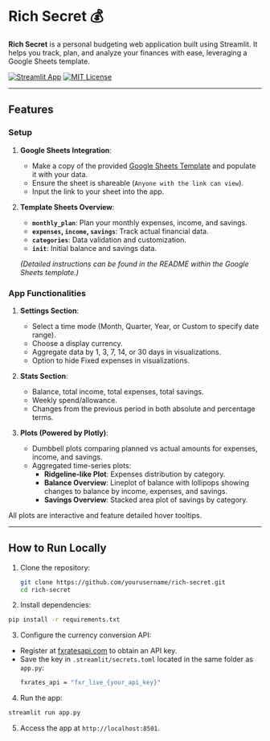 # Rich Secret 💰

**Rich Secret** is a personal budgeting web application built using Streamlit. It helps you track, plan, and analyze your finances with ease, leveraging a Google Sheets template.

[![Streamlit App](https://img.shields.io/badge/Streamlit-Live_App-brightgreen)](https://rich-se-cret.streamlit.app/)
[![MIT License](https://img.shields.io/badge/License-MIT-blue.svg)](LICENSE)

---

## Features

### Setup
1. **Google Sheets Integration**:
   - Make a copy of the provided [Google Sheets Template](https://docs.google.com/spreadsheets/d/19wTUH2nv4bkI2fPUgGaLDiFV9tyY3N1j3hBoVx2zBsk) and populate it with your data.
   - Ensure the sheet is shareable (`Anyone with the link can view`).
   - Input the link to your sheet into the app.

2. **Template Sheets Overview**:
   - **`monthly_plan`**: Plan your monthly expenses, income, and savings.
   - **`expenses`, `income`, `savings`**: Track actual financial data.
   - **`categories`**: Data validation and customization.
   - **`init`**: Initial balance and savings data.

   *(Detailed instructions can be found in the README within the Google Sheets template.)*

### App Functionalities
1. **Settings Section**:
   - Select a time mode (Month, Quarter, Year, or Custom to specify date range).
   - Choose a display currency.
   - Aggregate data by 1, 3, 7, 14, or 30 days in visualizations.
   - Option to hide Fixed expenses in visualizations.

2. **Stats Section**:
     - Balance, total income, total expenses, total savings.
     - Weekly spend/allowance.
     - Changes from the previous period in both absolute and percentage terms.

3. **Plots (Powered by Plotly)**:
   - Dumbbell plots comparing planned vs actual amounts for expenses, income, and savings.
   - Aggregated time-series plots:
     - **Ridgeline-like Plot**: Expenses distribution by category.
     - **Balance Overview**: Lineplot of balance with lollipops showing changes to balance by income, expenses, and savings.
     - **Savings Overview**: Stacked area plot of savings by category.

  All plots are interactive and feature detailed hover tooltips.

---

## How to Run Locally
1. Clone the repository:
   ```bash
   git clone https://github.com/yourusername/rich-secret.git
   cd rich-secret
   ```
2. Install dependencies:
  ```bash
  pip install -r requirements.txt
  ```
3. Configure the currency conversion API:
  - Register at [fxratesapi.com](https://fxratesapi.com/) to obtain an API key.
  - Save the key in `.streamlit/secrets.toml` located in the same folder as `app.py`:
    ```bash
    fxrates_api = "fxr_live_{your_api_key}"
    ```
4. Run the app:
  ```bash
  streamlit run app.py
  ```
5. Access the app at `http://localhost:8501`.
